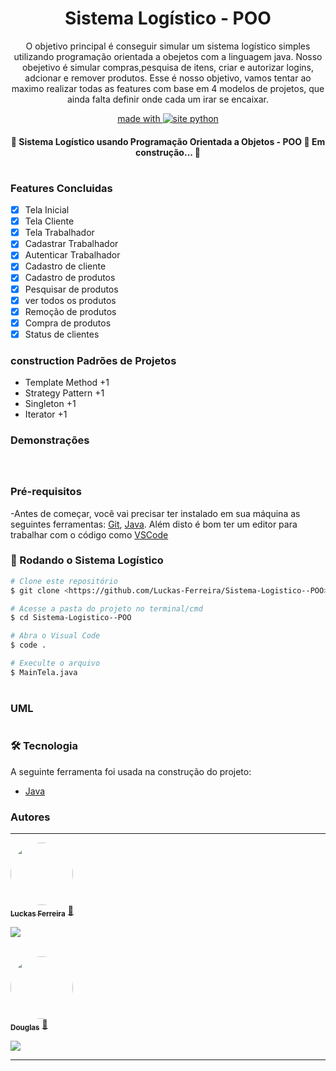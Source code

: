 <h1 align="center"> Sistema Logístico - POO </h1>

<p align="center">O objetivo principal é conseguir simular um sistema logístico simples utilizando programação orientada a obejetos com a linguagem java.
Nosso obejetivo é simular compras,pesquisa de itens, criar e autorizar logins, adcionar e remover produtos.
Esse é nosso objetivo, vamos tentar ao maximo realizar todas as features com base em 4 modelos de projetos, que ainda falta definir onde cada um irar se encaixar.
</p>


<p align="center"> 
  <a href="https://www.python.org/">
	  made with
        <img src="https://img.shields.io/badge/java-%23ED8B00.svg?style=for-the-badge&logo=java&logoColor=white" alt="site python">
  </a>
</p>

<h4 align="center"> 
	🚧  Sistema Logístico usando Programação Orientada a Objetos - POO 🚀 Em construção...  🚧
</h4>

#


### Features Concluidas
- [x] Tela Inicial
- [x] Tela Cliente
- [x] Tela Trabalhador
- [x] Cadastrar Trabalhador
- [x] Autenticar Trabalhador
- [x] Cadastro de cliente
- [x] Cadastro de produtos
- [x] Pesquisar de produtos
- [x] ver todos os produtos
- [x] Remoção de produtos
- [x] Compra de produtos
- [x] Status de clientes

### construction Padrões de Projetos
- Template Method +1
- Strategy Pattern +1
- Singleton +1
- Iterator +1

### Demonstrações
<h1 align="center">
  <img src="https://github.com/Luckas-Ferreira/Sistema-Logistico--POO/blob/main/Image/Demonstra%C3%A7%C3%A3o.png" alt="">
</h1>

### Pré-requisitos

-Antes de começar, você vai precisar ter instalado em sua máquina as seguintes ferramentas:
[Git](https://git-scm.com), [Java](https://www.java.com/). 
Além disto é bom ter um editor para trabalhar com o código como [VSCode](https://code.visualstudio.com/)

### 🎲 Rodando o Sistema Logístico

```bash
# Clone este repositório
$ git clone <https://github.com/Luckas-Ferreira/Sistema-Logistico--POO>

# Acesse a pasta do projeto no terminal/cmd
$ cd Sistema-Logistico--POO

# Abra o Visual Code
$ code .

# Execulte o arquivo
$ MainTela.java
```
#
### UML

<img src="https://github.com/Luckas-Ferreira/Sistema-Logistico--POO/blob/main/Image/POO%20Projeto.png" alt="">

### 🛠 Tecnologia

A seguinte ferramenta foi usada na construção do projeto:

- [Java](https://www.java.com/)

### Autores
---

<a href="https://github.com/Luckas-Ferreira">
 <img style="border-radius: 50%;" src="https://avatars.githubusercontent.com/u/107446934?v=4" width="100px;" alt=""/>
 <br />
 <sub><b>Luckas Ferreira</b></sub></a> <a href="https://github.com/Luckas-Ferreira" title="Sistema Logístico - POO">🚀</a>

<a href="https://instagram.com/luckas_.ferreira" target="_blank"><img src="https://img.shields.io/badge/-Instagram-%23E4405F?style=for-the-badge&logo=instagram&logoColor=white" target="_blank"></a>
  
 <br />

<a href="https://github.com/Douglas-Alv3s">
 <img style="border-radius: 50%;" src="https://avatars.githubusercontent.com/u/112776295?v=4" width="100px;" alt=""/>
 <br />
 <sub><b>Douglas</b></sub></a> <a href="https://github.com/Douglas-Alv3s" title="Sistema Logístico - POO">🚀</a>

<a href="https://instagram.com/douglasytb" target="_blank"><img src="https://img.shields.io/badge/-Instagram-%23E4405F?style=for-the-badge&logo=instagram&logoColor=white" target="_blank"></a>
  

 ---
